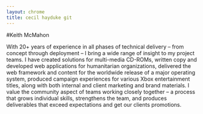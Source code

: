 ```yaml
---
layout: chrome
title: cecil hayduke git
---
```

#Keith McMahon

With 20+ years of experience in all phases of technical delivery – from concept through deployment – I bring a wide range of insight to my project teams. I have created solutions for multi-media CD-ROMs, written copy and developed web applications for humanitarian organizations, delivered the web framework and content for the worldwide release of a major operating system, produced campaign experiences for various Xbox entertainment titles, along with both internal and client marketing and brand materials. I value the community aspect of teams working closely together – a process that grows individual skills, strengthens the team, and produces deliverables that exceed expectations and get our clients promotions.
